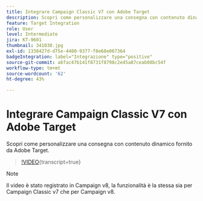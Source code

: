 ```yaml
---
title: Integrare Campaign Classic V7 con Adobe Target
description: Scopri come personalizzare una consegna con contenuto dinamico fornito da Adobe Target.
feature: Target Integration
role: User
level: Intermediate
jira: KT-9601
thumbnail: 341030.jpg
exl-id: 1338427d-d75e-4480-9377-f8e68e067364
badgeIntegration: label="Integrazione" type="positive"
source-git-commit: a6fac47b141f8731f8798c2e45a87ceab08bc54f
workflow-type: tm+mt
source-wordcount: '62'
ht-degree: 43%

---
```


# Integrare Campaign Classic V7 con Adobe Target

Scopri come personalizzare una consegna con contenuto dinamico fornito da Adobe Target.

>[!VIDEO](https://video.tv.adobe.com/v/341030?quality=12&learn=on){transcript=true}

>[!NOTE]
> Il video è stato registrato in Campaign v8, la funzionalità è la stessa sia per Campaign Classic v7 che per Campaign v8.
